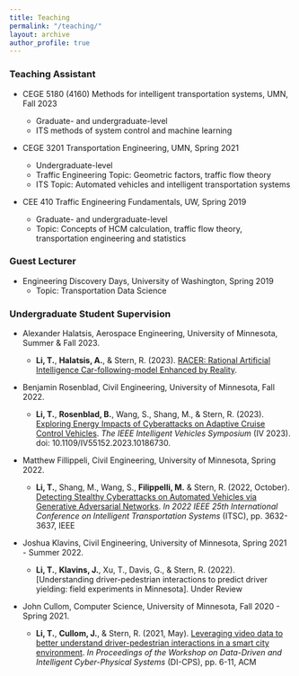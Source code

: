 ```yaml
---
title: Teaching
permalink: "/teaching/"
layout: archive
author_profile: true
---
```


<!--
{% include base_path %}
{% for post in site.teaching reversed %}
  {% include archive-single.html %}
{% endfor %}
-->

### Teaching Assistant

<!-- * <a href="https://zhiyongcui.com/CEE412_CET522/"><i class='fa fa-book'></i> CEE 412 / CET 512: Transportation Data Management and Visualization </a> -->
* CEGE 5180 (4160) Methods for intelligent transportation systems, UMN, Fall 2023 
	* Graduate- and undergraduate-level
	* ITS methods of system control and machine learning
* CEGE 3201 Transportation Engineering, UMN, Spring 2021 
	* Undergraduate-level
	* Traffic Engineering Topic: Geometric factors, traffic flow theory
	* ITS Topic: Automated vehicles and intelligent transportation systems

* CEE 410 Traffic Engineering Fundamentals, UW, Spring 2019 
	* Graduate- and undergraduate-level
	* Topic: Concepts of HCM calculation, traffic flow theory, transportation engineering and statistics


### Guest Lecturer

* Engineering Discovery Days, University of Washington, Spring 2019
	* Topic: Transportation Data Science

### Undergraduate Student Supervision
* Alexander Halatsis, Aerospace Engineering, University of Minnesota, Summer & Fall 2023.
  	 * **Li, T.**, **Halatsis, A.**, & Stern, R. (2023). [RACER: Rational Artificial Intelligence Car-following-model Enhanced by Reality](https://arxiv.org/abs/2312.07003).
  	  
* Benjamin Rosenblad, Civil Engineering, University of Minnesota, Fall 2022.
	* **Li, T.**, **Rosenblad, B.**, Wang, S., Shang, M., & Stern, R. (2023). [Exploring Energy Impacts of Cyberattacks on Adaptive Cruise Control Vehicles](https://www.researchgate.net/publication/371472640_Exploring_Energy_Impacts_of_Cyberattacks_on_Adaptive_Cruise_Control_Vehicles). *The IEEE Intelligent Vehicles Symposium* (IV 2023). doi: 10.1109/IV55152.2023.10186730.
   
* Matthew Fillippeli, Civil Engineering, University of Minnesota, Spring 2022.
	* **Li, T.**, Shang, M., Wang, S., **Filippelli, M.**  & Stern, R. (2022, October). [Detecting Stealthy Cyberattacks on Automated Vehicles via Generative Adversarial Networks](https://ieeexplore.ieee.org/abstract/document/9922128). *In 2022 IEEE 25th International Conference on Intelligent Transportation Systems* (ITSC), pp. 3632-3637, IEEE

* Joshua Klavins, Civil Engineering, University of Minnesota, Spring 2021 - Summer 2022.
	* **Li, T.**, **Klavins, J.**, Xu, T., Davis, G., & Stern, R. (2022). [Understanding driver-pedestrian interactions to predict driver yielding: field experiments in Minnesota]. Under Review

* John Cullom, Computer Science, University of Minnesota, Fall 2020 - Spring 2021.
	* **Li, T.**, **Cullom, J.**, & Stern, R. (2021, May). [Leveraging video data to better understand driver-pedestrian interactions in a smart city environment](https://dl.acm.org/doi/abs/10.1145/3459609.3460524). *In Proceedings of the Workshop on Data-Driven and Intelligent Cyber-Physical Systems* (DI-CPS), pp. 6-11, ACM
	


<br/>
<script type='text/javascript' id='clustrmaps' src='//cdn.clustrmaps.com/map_v2.js?cl=ffffff&w=a&t=tt&d=mOLq8ml6_8GeJFfRaOGlKt1qOHfyBzpQU0YGiQEZeOA'></script>

  

